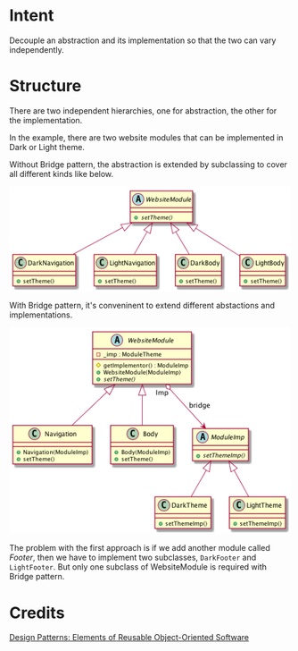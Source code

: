 # Intent
Decouple an abstraction and its implementation so that the two can vary independently.

# Structure
There are two independent hierarchies, one for abstraction, the other for the implementation.

In the example, there are two website modules that can be implemented in Dark or Light theme.

Without Bridge pattern, the abstraction is extended by subclassing to cover all different kinds like below.

![Bridge](./doc/bridge0.png "Bridge")

With Bridge pattern, it's conveninent to extend different abstactions and implementations.

![Bridge](./doc/bridge.png "Bridge")

The problem with the first approach is if we add another module called _Footer_, then we have to implement two subclasses, `DarkFooter` and `LightFooter`. But only one subclass of WebsiteModule is required with Bridge pattern.

# Credits
[Design Patterns: Elements of Reusable Object-Oriented Software](http://www.amazon.com/Design-Patterns-Elements-Reusable-Object-Oriented/dp/0201633612)

